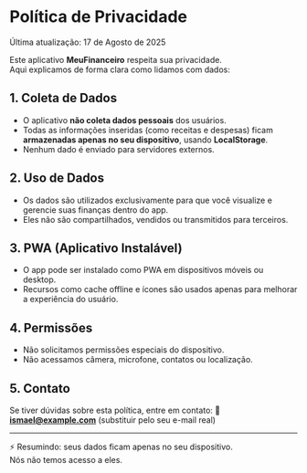 # Política de Privacidade

Última atualização: 17 de Agosto de 2025

Este aplicativo **MeuFinanceiro** respeita sua privacidade.  
Aqui explicamos de forma clara como lidamos com dados:

## 1. Coleta de Dados
- O aplicativo **não coleta dados pessoais** dos usuários.
- Todas as informações inseridas (como receitas e despesas) ficam **armazenadas apenas no seu dispositivo**, usando **LocalStorage**.
- Nenhum dado é enviado para servidores externos.

## 2. Uso de Dados
- Os dados são utilizados exclusivamente para que você visualize e gerencie suas finanças dentro do app.
- Eles não são compartilhados, vendidos ou transmitidos para terceiros.

## 3. PWA (Aplicativo Instalável)
- O app pode ser instalado como PWA em dispositivos móveis ou desktop.
- Recursos como cache offline e ícones são usados apenas para melhorar a experiência do usuário.

## 4. Permissões
- Não solicitamos permissões especiais do dispositivo.
- Não acessamos câmera, microfone, contatos ou localização.

## 5. Contato
Se tiver dúvidas sobre esta política, entre em contato:
📧 **ismael@example.com** (substituir pelo seu e-mail real)

---

⚡ Resumindo: seus dados ficam apenas no seu dispositivo.  
Nós não temos acesso a eles.
